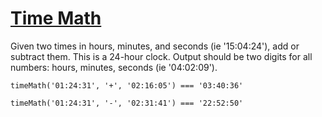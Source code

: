 # [Time Math](https://www.codewars.com/kata/time-math "https://www.codewars.com/kata/5aceae374d9fd1266f0000f0")

Given two times in hours, minutes, and seconds (ie '15:04:24'), add or subtract them. This is a 24-hour clock. Output should be two digits
for all numbers: hours, minutes, seconds (ie '04:02:09').

```
timeMath('01:24:31', '+', '02:16:05') === '03:40:36'

timeMath('01:24:31', '-', '02:31:41') === '22:52:50'
```